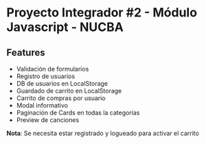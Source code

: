 # Proyecto Integrador #2 - Módulo Javascript - NUCBA

## Features

* Validación de formularios
* Registro de usuarios
* DB de usuarios en LocalStorage
* Guardado de carrito en LocalStorage
* Carrito de compras por usuario
* Modal informativo
* Paginación de Cards en todas la categorías
* Preview de canciones

**Nota**:
  Se necesita estar registrado y logueado para activar el carrito
